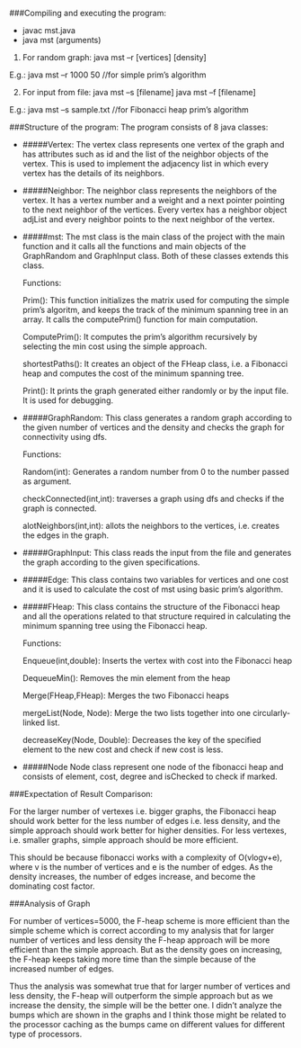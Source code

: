 ###Compiling and executing the program:

- javac mst.java
- java mst (arguments)

1. For random graph: java mst –r [vertices] [density]
  
 E.g.: java mst –r 1000 50    //for simple prim’s algorithm

2. For input from file: java mst –s [filename] java mst –f [filename]
  
  E.g.: java mst –s sample.txt //for Fibonacci heap prim’s algorithm


###Structure of the program:
The program consists of 8 java classes:
- #####Vertex:
The vertex class represents one vertex of the graph and has attributes such as id and the list of the neighbor objects of the vertex. This is used to implement the adjacency list in which every vertex has the details of its neighbors.

- #####Neighbor:
The neighbor class represents the neighbors of the vertex. It has a vertex number and a weight and a next pointer pointing to the next neighbor of the vertices. Every vertex has a neighbor object adjList and every neighbor points to the next neighbor of the vertex.

- #####mst: 
The mst class is the main class of the project with the main function and it calls all the functions and main objects of the GraphRandom and GraphInput class. Both of these classes extends this class.

    Functions:

    Prim(): This function initializes the matrix used for computing the simple prim’s algoritm, and keeps the track of the minimum spanning tree in an array. It calls the computePrim() function for main computation.

    ComputePrim(): It computes the prim’s algorithm recursively by selecting the min cost using the simple approach.

    shortestPaths(): It creates an object of the FHeap class, i.e. a Fibonacci heap and computes the cost of the minimum spanning tree.

    Print(): It prints the graph generated either randomly or by the input file. It is used for debugging.

- #####GraphRandom:
This class generates a random graph according to the given number of vertices and the density and checks the graph for connectivity using dfs.



    Functions:

    Random(int): Generates a random number from 0 to the number passed as argument.
    
    checkConnected(int,int): traverses a graph using dfs and checks if the graph is connected.

    alotNeighbors(int,int): allots the neighbors to the vertices, i.e. creates the edges in the graph.

- #####GraphInput:
 This class reads the input from the file and generates the graph according to the given specifications.
- #####Edge:
This class contains two variables for vertices and one cost and it is used to calculate the cost of mst using basic prim’s algorithm.

- #####FHeap:
This class contains the structure of the Fibonacci heap and all the operations related to that structure required in calculating the minimum spanning tree using the Fibonacci heap.

    Functions:

    Enqueue(int,double): Inserts the vertex with cost into the Fibonacci heap
    
    DequeueMin(): Removes the min element from the heap

    Merge(FHeap,FHeap): Merges the two Fibonacci heaps

    mergeList(Node, Node): Merge the two lists together into one circularly-linked list.

    decreaseKey(Node, Double): Decreases the key of the specified element to the new cost and check if new cost is less.

- #####Node
Node class represent one node of the fibonacci heap and consists of element, cost, degree and isChecked to check if marked.


###Expectation of Result Comparison:


For the larger number of vertexes i.e. bigger graphs, the Fibonacci heap should work better for the less number of edges i.e. less density, and the simple approach should work better for higher densities. For less vertexes, i.e. smaller graphs, simple approach should be more efficient.

This should be because fibonacci works with a complexity of O(vlogv+e), where v is the number of vertices and e is the number of edges. As the density increases, the number of edges increase, and become the dominating cost factor.

###Analysis of Graph

For number of vertices=5000, the F-heap scheme is more efficient than the simple scheme which is correct according to my analysis that for larger number of vertices and less density the F-heap approach will be more efficient than the simple approach. But as the density goes on increasing, the F-heap keeps taking more time than the simple because of the increased number of edges.

Thus the analysis was somewhat true that for larger number of vertices and less density, the F-heap will outperform the simple approach but as we increase the density, the simple will be the better one. I didn’t analyze the bumps which are shown in the graphs and I think those might be related to the processor caching as the bumps came on different values for different type of processors.

